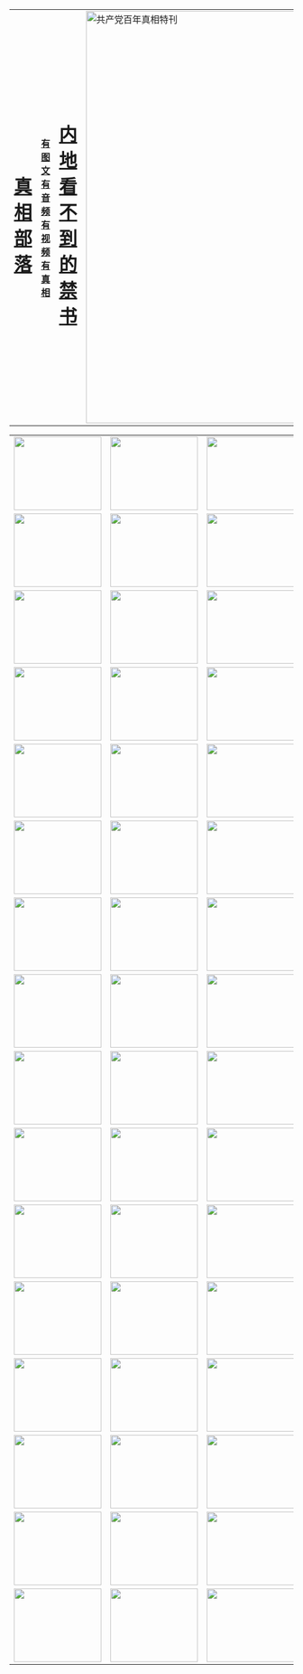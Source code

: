 <table>
<tr>

<td>
	<H1><a href="http://7.6495.c86.bluekoff.net/zx/">真相部落</a></H1>
</td>
<td>
	<H4><a href="http://7.6495.c86.bluekoff.net/zx/">有图文 有音频 有视频 有真相</a></H4>
</td>
<td>
	<H1><a href="http://7.6495.c86.bluekoff.net/book/"> 内地看不到的禁书</a></H1>
</td>
<td>
	<a href="http://7.6495.c86.bluekoff.net/zx/bngcd/"><img src="http://7.6495.c86.bluekoff.net/zx/bngcd/gcdbnzx.jpg" width="730"  border="0" alt="共产党百年真相特刊"></a>
</td>
</tr>
</table>


<table>
<tr>
	<td><a href="http://7.1555.i99.ncstation.com/xtr/107/"><img  src ="http://7.1555.i99.ncstation.com/pic/2017/02/107.jpg" width="155px" height="130px"></a></td>
	<td><a href="http://7.1555.i99.ncstation.com/xtr/829/"><img src ="http://7.1555.i99.ncstation.com/pic/2017/02/829.jpg" width="155px" height="130px"></a></td>
	<td><a href="http://7.1555.i99.ncstation.com/xtr/69/"><img  src ="http://7.1555.i99.ncstation.com/pic/2017/02/69.jpg" width="155px" height="130px"></a></td>
	<td><a href="http://7.1555.i99.ncstation.com/xtr/99/"><img  src ="http://7.1555.i99.ncstation.com/pic/2017/02/99.jpg" width="155px" height="130px"></a></td>
</tr>
<tr>
	<td><a href="http://7.1555.i99.ncstation.com/xtr/40/"><img  src ="http://7.1555.i99.ncstation.com/pic/2017/02/40.jpg" width="155px" height="130px"></a></td>
	<td><a href="http://7.1555.i99.ncstation.com/xtr/20/"><img  src ="http://7.1555.i99.ncstation.com/pic/2017/02/20.jpg" width="155px" height="130px"></a></td>
	<td><a href="http://7.1555.i99.ncstation.com/xtr/81/"><img  src ="http://7.1555.i99.ncstation.com/pic/2017/02/81.jpg" width="155px" height="130px"></a></td>
	<td><a href="http://7.1555.i99.ncstation.com/xtr/2/"><img  src ="http://7.1555.i99.ncstation.com/pic/2017/02/2.jpg" width="155px" height="130px"></a></td>
</tr>
<tr>
	<td><a href="http://7.1555.i99.ncstation.com/xtr/86/"><img  src ="http://7.1555.i99.ncstation.com/pic/2017/02/86.jpg" width="155px" height="130px"></a></td>
	<td><a href="http://7.1555.i99.ncstation.com/xtr/109/"><img  src ="http://7.1555.i99.ncstation.com/pic/2017/02/109.jpg" width="155px" height="130px"></a></td>
	<td><a href="http://7.1555.i99.ncstation.com/xtr/1378/"><img  src ="http://7.1555.i99.ncstation.com/pic/2017/02/1378.jpg" width="155px" height="130px"></a></td>
	<td><a href="http://7.1555.i99.ncstation.com/xtr/57/"><img  src ="http://7.1555.i99.ncstation.com/pic/2017/02/57.jpg" width="155px" height="130px"></a></td>
</tr>
<tr>
	<td><a href="http://7.1555.i99.ncstation.com/xtr/1219/"><img  src ="http://7.1555.i99.ncstation.com/pic/2017/02/1219.jpg" width="155px" height="130px"></a></td>
	<td><a href="http://7.1555.i99.ncstation.com/xtr/1220/"><img  src ="http://7.1555.i99.ncstation.com/pic/2017/02/1220.jpg" width="155px" height="130px"></a></td>
	<td><a href="http://7.1555.i99.ncstation.com/xtr/1221/"><img  src ="http://7.1555.i99.ncstation.com/pic/2017/02/1221.jpg" width="155px" height="130px"></a></td>
	<td><a href="http://7.1555.i99.ncstation.com/xtr/51/"><img  src ="http://7.1555.i99.ncstation.com/pic/2017/02/51.jpg" width="155px" height="130px"></a></td>
</tr>
<tr>
	<td><a href="http://7.1555.i99.ncstation.com/xtr/1055/"><img  src ="http://7.1555.i99.ncstation.com/pic/2017/02/1055.jpg" width="155px" height="130px"></a></td>
	<td><a href="http://7.1555.i99.ncstation.com/xtr/611/"><img  src ="http://7.1555.i99.ncstation.com/pic/2017/02/611.jpg" width="155px" height="130px"></a></td>
	<td><a href="http://7.1555.i99.ncstation.com/xtr/1121/"><img  src ="http://7.1555.i99.ncstation.com/pic/2017/02/1121.jpg" width="155px" height="130px"></a></td>
	<td><a href="http://7.1555.i99.ncstation.com/xtr/610/"><img  src ="http://7.1555.i99.ncstation.com/pic/2017/02/610.jpg" width="155px" height="130px"></a></td>
</tr>
<tr>
	<td><a href="http://7.1555.i99.ncstation.com/xtr/1128/"><img  src ="http://7.1555.i99.ncstation.com/pic/2017/02/1128.jpg" width="155px" height="130px"></a></td>
	<td><a href="http://7.1555.i99.ncstation.com/xtr/1395/"><img  src ="http://7.1555.i99.ncstation.com/pic/2017/02/1406.jpg" width="155px" height="130px"></a></td>
	<td><a href="http://7.1555.i99.ncstation.com/xtr/1407/"><img  src ="http://7.1555.i99.ncstation.com/pic/2017/02/1407.jpg" width="155px" height="130px"></a></td>
	<td><a href="http://7.1555.i99.ncstation.com/xtr/934/"><img  src ="http://7.1555.i99.ncstation.com/pic/2017/02/934.jpg" width="155px" height="130px"></a></td>
</tr>
<tr>
	<td><a href="http://7.1555.i99.ncstation.com/xtr/641/"><img  src ="http://7.1555.i99.ncstation.com/pic/2017/02/641.jpg" width="155px" height="130px"></a></td>
	<td><a href="http://7.1555.i99.ncstation.com/xtr/949/"><img  src ="http://7.1555.i99.ncstation.com/pic/2017/02/949.jpg" width="155px" height="130px"></a></td>
	<td><a href="http://7.1555.i99.ncstation.com/xtr/112/"><img  src ="http://7.1555.i99.ncstation.com/pic/2017/02/112.jpg" width="155px" height="130px"></a></td>
	<td><a href="http://7.1555.i99.ncstation.com/xtr/812/"><img  src ="http://7.1555.i99.ncstation.com/pic/2017/02/812.jpg" width="155px" height="130px"></a></td>
</tr>
<tr>
	<td><a href="http://7.1555.i99.ncstation.com/xtr/103/"><img  src ="http://7.1555.i99.ncstation.com/pic/2017/02/103.jpg" width="155px" height="130px"></a></td>
	<td><a href="http://7.1555.i99.ncstation.com/xtr/3/"><img  src ="http://7.1555.i99.ncstation.com/pic/2017/02/3.jpg" width="155px" height="130px"></a></td>
	<td><A href="http://7.1555.i99.ncstation.com/mp4/zx/2015/11/Lkmtt.mp4" target="_blank" title="莲开满天庭"><img  src="http://7.1555.i99.ncstation.com/pic/2015/11/Lkmtt3480_jssor.jpg"  width="155px" height="130px"></A></td>
	<td><A href="http://7.1555.i99.ncstation.com/mp4/zx/2015/11/2013513.mp4" target="_blank" title="飞旋的法轮"><img  src="http://7.1555.i99.ncstation.com/pic/2015/11/falun480_jssor.jpg"  width="155px" height="130px"></A></td>
</tr>
<tr>
	<td><A href="http://7.1555.i99.ncstation.com/mp4/zx/2015/11/NYParade.mp4" target="_blank" title="2004年4月10日法轮功纽约大游行"><img  src="http://7.1555.i99.ncstation.com/pic/2015/11/nyparade480_jssor.jpg"  width="155px" height="130px"></A></td>
	<td><A href="http://7.1555.i99.ncstation.com/mp4/news617/2015/05/WEB_s28093.mp4" target="_blank" title="2015年世界法轮大法日特别报导"><img  src="http://7.1555.i99.ncstation.com/pic/2015/11/p6752711a666997037_jssor.jpg"  width="155px" height="130px"></A></td>
	<td><A href="http://7.1555.i99.ncstation.com/mp4/news829/2015/11/30211_326650.mp4" target="_blank" title="沧州绑架案连审四天 民众抹泪称审好人"><img  src="http://7.1555.i99.ncstation.com/pic/2015/11/changzhou2480_jssor.jpg"  width="155px" height="130px"></A></td>
	<td><A href="http://7.1555.i99.ncstation.com/mp4/mhph/2015/10/changzhou.mp4" target="_blank" title="沧州真相--狮城血泪"><img  src="http://7.1555.i99.ncstation.com/pic/2015/11/changzhou480_jssor.jpg"  width="155px" height="130px"></A></td>
</tr>
<tr>
	<td><A href="http://7.1555.i99.ncstation.com/mp4/mhjd/mhjd_55.mp4" target="_blank" title="正义律师与无罪辩护"><img  src="http://7.1555.i99.ncstation.com/pic/2015/11/wzbh480_jssor.jpg"  width="155px" height="130px"></A></td>
	<td><A href="http://7.1555.i99.ncstation.com/mp4/zx/2015/11/layerkcs.mp4" target="_blank" title="中国的良心--高智晟律师"><img  src="http://7.1555.i99.ncstation.com/pic/2015/11/layerkcs2480_jssor.jpg"  width="155px" height="130px"></A></td>
	<td><A href="http://7.1555.i99.ncstation.com/mp4/mhph/2015/10/szxl.mp4" target="_blank" title="神州血泪--北京、大庆、广东、哈尔滨"><img  src="http://7.1555.i99.ncstation.com/pic/2015/11/szxl480_jssor.jpg"  width="155px" height="130px"></A></td>
	<td><A href="http://7.1555.i99.ncstation.com/mp4/zx/2015/11/TangShanFFXS.mp4" target="_blank" title="真相纪录片：凤凰新生"><img  src="http://7.1555.i99.ncstation.com/pic/2015/11/fhxs2480_jssor.jpg"  width="155px" height="130px"></A></td>
</tr>
<tr>
	<td><A href="http://7.1555.i99.ncstation.com/mp4/zx/2015/11/jidong.mp4" target="_blank" title="冀东监狱的罪恶"><img  src="http://7.1555.i99.ncstation.com/pic/2015/11/jidong480_jssor.jpg"  width="155px" height="130px"></A></td>
	<td><A href="http://7.1555.i99.ncstation.com/mp4/mhph/2015/10/tangshan.mp4" target="_blank" title="凤凰血泪"><img  src="http://7.1555.i99.ncstation.com/pic/2015/11/tangshan480_jssor.jpg"  width="155px" height="130px"></A>
					</div></td>
	<td>	<A href="http://7.1555.i99.ncstation.com/mp4/mhph/2015/10/zfxtzxl.mp4" target="_blank" title="政法系统罪行录--唐山篇"><img  src="http://7.1555.i99.ncstation.com/pic/2015/11/zfxtzxl480_jssor.jpg"  width="155px" height="130px"></A></td>
	<td><A href="http://7.1555.i99.ncstation.com/mp4/mhph/2015/10/QDBG.mp4" target="_blank" title="青岛悲歌"><img  src="http://7.1555.i99.ncstation.com/pic/2015/10/qdbg2480_jssor.jpg"  width="155px" height="130px"></A></td>
</tr>
<tr>
	<td><A href="http://7.1555.i99.ncstation.com/mp4/mhph/2015/10/huludao.mp4" target="_blank" title="葫芦岛永恒的见证"><img  src="http://7.1555.i99.ncstation.com/pic/2015/10/huludao480_jssor.jpg"  width="155px" height="130px"></A></td>
	<td><A href="http://7.1555.i99.ncstation.com/mp4/mhph/2015/10/qbzx.mp4" target="_blank" title="湖畔泉边听真相-济南泉城的传奇"><img  src="http://7.1555.i99.ncstation.com/pic/2015/10/hupan480_jssor.jpg"  width="155px" height="130px"></A></td>
	<td><A href="http://7.1555.i99.ncstation.com/mp4/mhph/2015/10/baoding_dvd_v2.mp4" target="_blank" title="燕赵悲歌"><img  src="http://7.1555.i99.ncstation.com/pic/2015/10/yzbg480_jssor.jpg"  width="155px" height="130px"></A></td>
	<td><A href="http://7.1555.i99.ncstation.com/mp4/zx/2015/11/meihuashi_complete_ED2.0.mp4" target="_blank" title="梅花诗完整版"><img  src="http://7.1555.i99.ncstation.com/pic/2015/11/mhs480_jssor.jpg"  width="155px" height="130px"></A></td>
</tr>
<tr>
	<td><A href="http://7.1555.i99.ncstation.com/mp4/zx/2015/11/fengbei512k.mp4" target="_blank" title="丰碑"><img  src="http://7.1555.i99.ncstation.com/pic/2015/11/fongbei480_jssor.jpg"  width="155px" height="130px"></A></td>
	<td><A href="http://7.1555.i99.ncstation.com/mp4/zx/2015/11/fytdxComplete.mp4" target="_blank" title="风雨天地行全集"><img  src="http://7.1555.i99.ncstation.com/pic/2015/11/fytdxWhite480_jssor.jpg"  width="155px" height="130px"></A></td>
	<td><A href="http://7.1555.i99.ncstation.com/mp4/zx/2015/11/JianZheng.mp4" target="_blank" title="见证"><img  src="http://7.1555.i99.ncstation.com/pic/2015/11/witness480_jssor.jpg"  width="155px" height="130px"></A></td>
	<td><A href="http://7.1555.i99.ncstation.com/mp4/mhph/2015/10/hcym.mp4" target="_blank" title="红朝阴谋"><img  src="http://7.1555.i99.ncstation.com/pic/2015/10/hcym480_jssor.jpg"  width="155px" height="130px"></A></td>
</tr>
<tr>
	<td><A href="http://7.1555.i99.ncstation.com/mp4/zx/2015/11/zfzxPalV3.mp4" target="_blank" title="是自焚还是骗局"><img  src="http://7.1555.i99.ncstation.com/pic/2015/11/zfzx4805_jssor.jpg"  width="155px" height="130px"></A></td>
	<td><A href="http://7.1555.i99.ncstation.com/mp4/zx/2015/11/lsdspMsyTd.mp4" target="_blank" title="历史的审判"><img  src="http://7.1555.i99.ncstation.com/pic/2015/11/lsdsp480_jssor.jpg"  width="155px" height="130px"></A></td>
	<td><A href="http://7.1555.i99.ncstation.com/mp4/news886/2015/11/concat886.mp4" target="_blank" title="一周全球控告江泽民"><img  src="http://7.1555.i99.ncstation.com/pic/2015/11/news886480_jssor.jpg"  width="155px" height="130px"></A></td>
	<td><A href="http://7.1555.i99.ncstation.com/mp4/news1378/2014/08/CQSD_s0_e4_v2_i0-CQSD_4-video.mp4" target="_blank" title="欧洲的抉择"><img  src="http://7.1555.i99.ncstation.com/pic/2015/11/p5143421a564166643-ss_jssor.jpg"  width="155px" height="130px"></A></td>
</tr>
<tr>
	<td><A href="http://7.1555.i99.ncstation.com/mp4/zx/2015/11/hk20150720parade.mp4" target="_blank" title="港法轮功反迫害大游行 大陆游客震撼"><img  src="http://7.1555.i99.ncstation.com/pic/2015/11/281098-ss_jssor.jpg"  width="155px" height="130px"></A></td>
	<td><A href="http://7.1555.i99.ncstation.com/mp4/zx/2015/11/20150720hkParade512k.mp4" target="_blank" title="香港法轮功720游行声援诉江潮"><img  src="http://7.1555.i99.ncstation.com/pic/2015/11/2015720parade480_jssor.jpg"  width="155px" height="130px"></A></td>
	<td><A href="http://7.1555.i99.ncstation.com/mp4/zx/2015/11/hktdc512.mp4" target="_blank" title="香港退党潮"><img  src="http://7.1555.i99.ncstation.com/pic/2015/11/hktdc480_jssor.jpg"  width="155px" height="130px"></A></td>
	<td><A href="http://7.1555.i99.ncstation.com/mp4/news413/2015/11/concat413.mp4" target="_blank" title="本月退党精选"><img  src="http://7.1555.i99.ncstation.com/pic/2015/11/tuidang480_jssor.jpg"  width="155px" height="130px"></A></td>
</tr>
<tr>
	<td><A href="http://7.1555.i99.ncstation.com/mp4/news823/2015/11/TSZG_British_1_QA_A_TSZG-61-1_XinHaoNianZuoZh_P617180.mp4" target="_blank" title="辛灏年：纪念《九评共产党》发表十周年演讲"><img  src="http://7.1555.i99.ncstation.com/pic/2015/11/xhn9p10480_jssor.jpg"  width="155px" height="130px"></A></td>
	<td><A href="http://7.1555.i99.ncstation.com/mp4/news57/2015/11/JPGCD8.mp4" target="_blank" title="【九评之八】评中国共产党的邪教本质"><img  src="http://7.1555.i99.ncstation.com/pic/2015/11/9pkcd8p480_jssor.jpg"  width="155px" height="130px"></A></td>
	<td><A href="http://7.1555.i99.ncstation.com/mp4/other/kao.Chih.Sheng_story.mp4"  target="_blank" title="超越恐惧:高智晟的故事"				style="font-size:20px;"><img src="http://7.1555.i99.ncstation.com/pic/2016/12/GZS201408070902.jpg"  width="155px" height="130px">
						</A></td>
	<td><A href="http://7.1555.i99.ncstation.com/mp4/zx/2016/11/oh10yearsInv.mp4"  target="_blank" title="纪录片《活摘 十年调查》完整版" style="font-size:20px;"><img src="http://7.1555.i99.ncstation.com/pic/2016/11/10yearsOHinv.jpg"  width="155px" height="130px">
						</A></td>
</tr>
</table>


